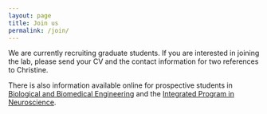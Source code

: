 ```yaml
---
layout: page
title: Join us
permalink: /join/
---
```


                        
We are currently recruiting graduate students. If you are interested in joining the lab, please send your CV and the contact information for two references to Christine.<a href="mailto:{{ site.email }}" target="_blank"><i class="fa fa-envelope" aria-hidden="true"></i></a> 

There is also information available online for prospective students in [Biological and Biomedical Engineering](http://www.mcgill.ca/bbme) and the [Integrated Program in Neuroscience](https://www.mcgill.ca/ipn/).
